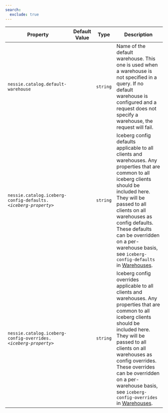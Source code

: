 ```yaml
---
search:
  exclude: true
---
```

<!--start-->

| Property | Default Value | Type | Description |
|----------|---------------|------|-------------|
| `nessie.catalog.default-warehouse` |  | `string` | Name of the default warehouse. This one is used when a warehouse is not specified in a query.  If no default warehouse is configured and a request does not specify a warehouse, the request  will fail.  |
| `nessie.catalog.iceberg-config-defaults.`_`<iceberg-property>`_ |  | `string` | Iceberg config defaults applicable to all clients and warehouses. Any properties that are  common to all iceberg clients should be included here. They will be passed to all clients on  all warehouses as config defaults. These defaults can be overridden on a per-warehouse basis,  see `iceberg-config-defaults` in [Warehouses](#warehouses). |
| `nessie.catalog.iceberg-config-overrides.`_`<iceberg-property>`_ |  | `string` | Iceberg config overrides applicable to all clients and warehouses. Any properties that are  common to all iceberg clients should be included here. They will be passed to all clients on  all warehouses as config overrides. These overrides can be overridden on a per-warehouse basis,  see `iceberg-config-overrides` in [Warehouses](#warehouses). |
